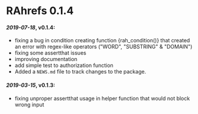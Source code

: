 # RAhrefs 0.1.4

#### *2019-07-18*, v0.1.4:
* fixing a bug in condition creating function {rah_condition()} that created an error with regex-like operators ("WORD", "SUBSTRING" & "DOMAIN")
* fixing some assertthat issues
* improving documentation
* add simple test to authorization function
* Added a `NEWS.md` file to track changes to the package.

#### *2019-03-15*, v0.1.3:
* fixing unproper assertthat usage in helper function that would not block wrong input